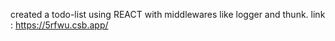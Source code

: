 created a todo-list using REACT with middlewares like logger and thunk.
link : https://5rfwu.csb.app/
